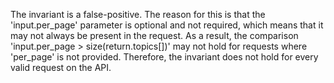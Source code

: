 The invariant is a false-positive. The reason for this is that the 'input.per_page' parameter is optional and not required, which means that it may not always be present in the request. As a result, the comparison 'input.per_page > size(return.topics[])' may not hold for requests where 'per_page' is not provided. Therefore, the invariant does not hold for every valid request on the API.
